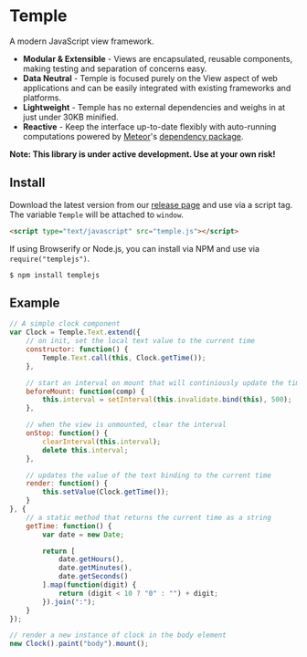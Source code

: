 # Temple

A modern JavaScript view framework.

* __Modular & Extensible__ - Views are encapsulated, reusable components, making testing and separation of concerns easy.
* __Data Neutral__ - Temple is focused purely on the View aspect of web applications and can be easily integrated with existing frameworks and platforms.
* __Lightweight__ - Temple has no external dependencies and weighs in at just under 30KB minified.
* __Reactive__ - Keep the interface up-to-date flexibly with auto-running computations powered by [Meteor](http://meteor.com)'s [dependency package](https://github.com/meteor/meteor/blob/e78861b7d0dbb60e5e2bf59bab2cb06ce6596c04/packages/deps/deps.js).

__Note: This library is under active development. Use at your own risk!__

## Install

Download the latest version from our [release page](https://github.com/BeneathTheInk/Temple/releases) and use via a script tag. The variable `Temple` will be attached to `window`.

```html
<script type="text/javascript" src="temple.js"></script>
```

If using Browserify or Node.js, you can install via NPM and use via `require("templejs")`.

```shell
$ npm install templejs
```

## Example

```javascript
// A simple clock component
var Clock = Temple.Text.extend({
	// on init, set the local text value to the current time
	constructor: function() {
		Temple.Text.call(this, Clock.getTime());
	},

	// start an interval on mount that will continiously update the time
	beforeMount: function(comp) {
		this.interval = setInterval(this.invalidate.bind(this), 500);
	},

	// when the view is unmounted, clear the interval
	onStop: function() {
		clearInterval(this.interval);
		delete this.interval;
	},

	// updates the value of the text binding to the current time
	render: function() {
		this.setValue(Clock.getTime());
	}
}, {
	// a static method that returns the current time as a string
	getTime: function() {
		var date = new Date;

		return [
			date.getHours(),
			date.getMinutes(),
			date.getSeconds()
		].map(function(digit) {
			return (digit < 10 ? "0" : "") + digit;
		}).join(":");
	}
});

// render a new instance of clock in the body element
new Clock().paint("body").mount();
```
